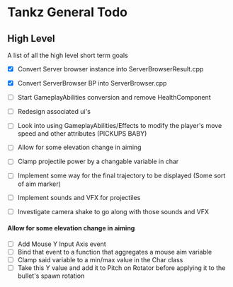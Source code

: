 # Tankz General Todo

## High Level

A list of all the high level short term goals 

- [x] Convert Server browser instance into ServerBrowserResult.cpp 
- [x] Convert ServerBrowser BP into ServerBrowser.cpp
- [ ] Start GameplayAbilities conversion and remove HealthComponent
- [ ] Redesign associated ui's
- [ ] Look into using GameplayAbilities/Effects to modify the player's move speed and other attributes (PICKUPS BABY)
- [ ] Allow for some elevation change in aiming
- [ ] Clamp projectile power by a changable variable in char
- [ ] Implement some way for the final trajectory to be displayed (Some sort of aim marker)
- [ ] Implement sounds and VFX for projectiles
- [ ] Investigate camera shake to go along with those sounds and VFX


#### Allow for some elevation change in aiming
- [ ] Add Mouse Y Input Axis event
- [ ] Bind that event to a function that aggregates a mouse aim variable
- [ ] Clamp said variable to a min/max value in the Char class
- [ ] Take this Y value and add it to Pitch on Rotator before applying it to the bullet's spawn rotation